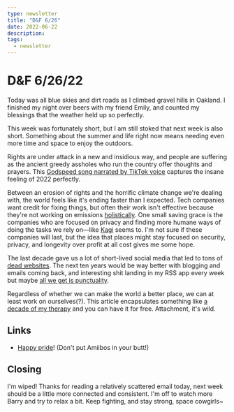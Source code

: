 ```yaml
---
type: newsletter
title: "D&F 6/26"
date: 2022-06-22
description: 
tags:
  - newsletter
---
```


# D&F 6/26/22

Today was all blue skies and dirt roads as I climbed gravel hills in Oakland. I finished my night over beers with my friend Emily, and counted my blessings that the weather held up so perfectly.

This week was fortunately short, but I am still stoked that next week is also short. Something about the summer and life right now means needing even more time and space to enjoy the outdoors. 

Rights are under attack in a new and insidious way, and people are suffering as the ancient greedy assholes who run the country offer thoughts and prayers. This [Godspeed song narrated by TikTok voice](https://friend.camp/@casey/108528667367079799) captures the insane feeling of 2022 perfectly.

Between an erosion of rights and the horrific climate change we're dealing with, the world feels like it's ending faster than I expected. Tech companies want credit for fixing things, but often their work isn't effective because they're not working on emissions [holistically](https://www.newyorker.com/news/daily-comment/could-googles-carbon-emissions-have-effectively-doubled-overnight). One small saving grace is the companies who are focused on privacy and finding more humane ways of doing the tasks we rely on—like [Kagi](https://blog.kagi.com/kagi-orion-public-beta) seems to. I'm not sure if these companies will last, but the idea that places might stay focused on security, privacy, and longevity over profit at all cost gives me some hope.

The last decade gave us a lot of short-lived social media that led to tons of [dead websites](https://notebook.wesleyac.com/how-websites-die/). The next ten years would be way better with blogging and emails coming back, and interesting shit landing in my RSS app every week but maybe [all we get is punctuality](https://www.nytimes.com/2022/06/06/style/punctuality-is-having-a-moment.html).

Regardless of whether we can make the world a better place, we can at least work on ourselves(?). This article encapsulates something like [a decade of my therapy](https://www.theguardian.com/science/2020/jan/10/psychotherapy-childhood-mental-health) and you can have it for free. Attachment, it's wild.

## Links

- [Happy pride](https://www.destructoid.com/amiibo-as-butt-plugs-ranked/)! (Don't put Amiibos in your butt!)

## Closing

I'm wiped! Thanks for reading a relatively scattered email today, next week should be a little more connected and consistent. I'm off to watch more Barry and try to relax a bit. Keep fighting, and stay strong, space cowgirls~